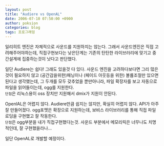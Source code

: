 ```yaml
---
layout: post
title: "Audiere vs OpenAL"
date: 2006-07-10 07:50:00 +0900
author: poksion
categories: blog
tags: 프로그래밍
---
```


일리히트 엔진은 자체적으로 사운드를 지원하지는 않는다. 그래서 사운드엔진은 직접 고려해주어야하는데, 직접구현보다는 낮은단계는 기존의 탄탄한 라이브러리에 맞기고 중간설계에 집중하는것이 낫다고 판단했다.

일단 Audiere는 쉽다! 그래도 있을것 다 있다. 사운드 엔진을 고려하다보다면 그리 많은것이 필요하지 않고 (공간감을위한)패닝이나 (페이드 아웃등을 위한) 볼륨조절만 있으면 된다고 생각했는데, 그 두개를 모두 갖추었을 뿐만아니라, 파일 확장자를 보고 자동으로 파일을 읽어들이는데, ogg를 지원한다. <br/>
```단점```은 리눅스용이 oss 장치만 지원해서 dmix가 지원이 안된다.

OpenlAL은 어렵지 않다. Audiere만큼 쉽지는 않지만, 확실히 어렵지 않다. API가 아주 잘 만들어졌다. ogg포멧은 확장으로 지원하는데, 보비스 라이브러리를 통해 직접 파일로딩을 구현했고 잘 작동한다. <br/>
```단점```은 ogg부분을 내가 직접구현했다는것. 사운드 부분에서 메모리릭은 너무나도 치명적인데, 잘 구현했을라나...

일단 OpenAL로 개발할 예정이다.

